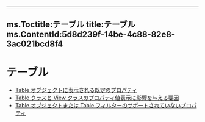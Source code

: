 

---
ms.Toctitle:テーブル
title:テーブル
ms.ContentId:5d8d239f-14be-4c88-82e8-3ac021bcd8f4
---
# テーブル


- [Table オブジェクトに表示される既定のプロパティ](649c64f3-2d1e-23f1-bf13-3368da79e62b.md)
- [Table クラスと View クラスのプロパティ値表示に影響を与える要因](13cf9945-a9e0-bb32-a2cb-74366a365ae1.md)
- [Table オブジェクトまたは Table フィルターのサポートされていないプロパティ](0e37f03f-7677-ca29-d0b2-8b45c026e5f1.md)



